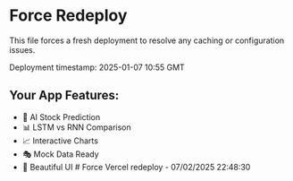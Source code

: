 # Force Redeploy

This file forces a fresh deployment to resolve any caching or configuration issues.

Deployment timestamp: 2025-01-07 10:55 GMT

## Your App Features:
- 🚀 AI Stock Prediction
- 📊 LSTM vs RNN Comparison  
- 📈 Interactive Charts
- 🎭 Mock Data Ready
- 🌟 Beautiful UI #   F o r c e   V e r c e l   r e d e p l o y   -   0 7 / 0 2 / 2 0 2 5   2 2 : 4 8 : 3 0  
 